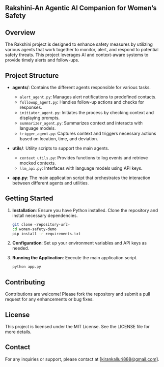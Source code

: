 ## Rakshini-An Agentic AI Companion for Women’s Safety

## Overview
The Rakshini project is designed to enhance safety measures by utilizing various agents that work together to monitor, alert, and respond to potential safety threats. This project leverages AI and context-aware systems to provide timely alerts and follow-ups.

## Project Structure

- **agents/**: Contains the different agents responsible for various tasks.
  - `alert_agent.py`: Manages alert notifications to predefined contacts.
  - `followup_agent.py`: Handles follow-up actions and checks for responses.
  - `initiator_agent.py`: Initiates the process by checking context and displaying prompts.
  - `summarizer_agent.py`: Summarizes context and interacts with language models.
  - `trigger_agent.py`: Captures context and triggers necessary actions based on location, time, and deviation.

- **utils/**: Utility scripts to support the main agents.
  - `context_utils.py`: Provides functions to log events and retrieve mocked contexts.
  - `llm_api.py`: Interfaces with language models using API keys.

- **app.py**: The main application script that orchestrates the interaction between different agents and utilities.

## Getting Started

1. **Installation**: Ensure you have Python installed. Clone the repository and install necessary dependencies.
   ```bash
   git clone <repository-url>
   cd women-safety-demo
   pip install -r requirements.txt
   ```

2. **Configuration**: Set up your environment variables and API keys as needed.

3. **Running the Application**: Execute the main application script.
   ```bash
   python app.py
   ```

## Contributing
Contributions are welcome! Please fork the repository and submit a pull request for any enhancements or bug fixes.

## License
This project is licensed under the MIT License. See the LICENSE file for more details.

## Contact
For any inquiries or support, please contact at [kirankalluri888@gmail.com].
